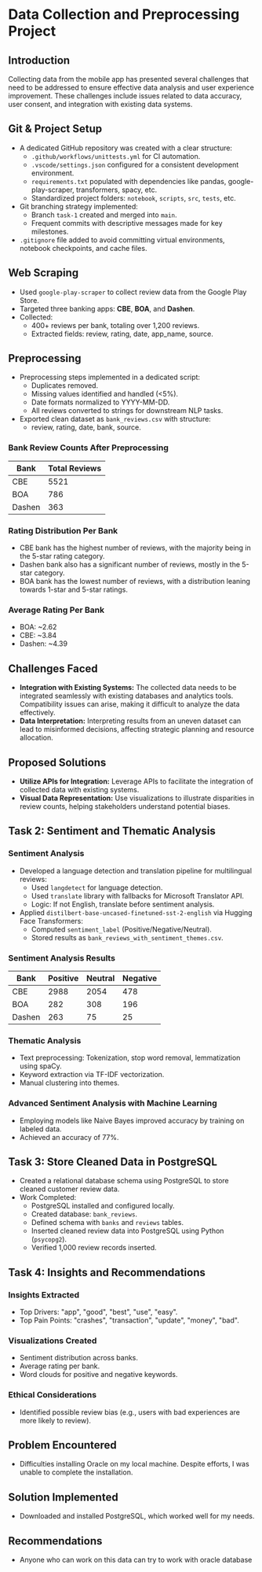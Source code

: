 # Data Collection and Preprocessing Project

## Introduction
Collecting data from the mobile app has presented several challenges that need to be addressed to ensure effective data analysis and user experience improvement. These challenges include issues related to data accuracy, user consent, and integration with existing data systems.

## Git & Project Setup
- A dedicated GitHub repository was created with a clear structure:
  - `.github/workflows/unittests.yml` for CI automation.
  - `.vscode/settings.json` configured for a consistent development environment.
  - `requirements.txt` populated with dependencies like pandas, google-play-scraper, transformers, spacy, etc.
  - Standardized project folders: `notebook`, `scripts`, `src`, `tests`, etc.
- Git branching strategy implemented:
  - Branch `task-1` created and merged into `main`.
  - Frequent commits with descriptive messages made for key milestones.
- `.gitignore` file added to avoid committing virtual environments, notebook checkpoints, and cache files.

## Web Scraping
- Used `google-play-scraper` to collect review data from the Google Play Store.
- Targeted three banking apps: **CBE**, **BOA**, and **Dashen**.
- Collected:
  - 400+ reviews per bank, totaling over 1,200 reviews.
  - Extracted fields: review, rating, date, app_name, source.

## Preprocessing
- Preprocessing steps implemented in a dedicated script:
  - Duplicates removed.
  - Missing values identified and handled (<5%).
  - Date formats normalized to YYYY-MM-DD.
  - All reviews converted to strings for downstream NLP tasks.
- Exported clean dataset as `bank_reviews.csv` with structure:
  - review, rating, date, bank, source.

### Bank Review Counts After Preprocessing
| Bank  | Total Reviews |
|-------|---------------|
| CBE   | 5521          |
| BOA   | 786           |
| Dashen| 363           |

### Rating Distribution Per Bank
- CBE bank has the highest number of reviews, with the majority being in the 5-star rating category.
- Dashen bank also has a significant number of reviews, mostly in the 5-star category.
- BOA bank has the lowest number of reviews, with a distribution leaning towards 1-star and 5-star ratings.

### Average Rating Per Bank
- BOA: ~2.62
- CBE: ~3.84
- Dashen: ~4.39

## Challenges Faced
- **Integration with Existing Systems:** The collected data needs to be integrated seamlessly with existing databases and analytics tools. Compatibility issues can arise, making it difficult to analyze the data effectively.
- **Data Interpretation:** Interpreting results from an uneven dataset can lead to misinformed decisions, affecting strategic planning and resource allocation.

## Proposed Solutions
- **Utilize APIs for Integration:** Leverage APIs to facilitate the integration of collected data with existing systems.
- **Visual Data Representation:** Use visualizations to illustrate disparities in review counts, helping stakeholders understand potential biases.

## Task 2: Sentiment and Thematic Analysis
### Sentiment Analysis
- Developed a language detection and translation pipeline for multilingual reviews:
  - Used `langdetect` for language detection.
  - Used `translate` library with fallbacks for Microsoft Translator API.
  - Logic: If not English, translate before sentiment analysis.
- Applied `distilbert-base-uncased-finetuned-sst-2-english` via Hugging Face Transformers:
  - Computed `sentiment_label` (Positive/Negative/Neutral).
  - Stored results as `bank_reviews_with_sentiment_themes.csv`.

### Sentiment Analysis Results
| Bank  | Positive | Neutral | Negative |
|-------|----------|---------|----------|
| CBE   | 2988     | 2054    | 478      |
| BOA   | 282      | 308     | 196      |
| Dashen| 263      | 75      | 25       |

### Thematic Analysis
- Text preprocessing: Tokenization, stop word removal, lemmatization using spaCy.
- Keyword extraction via TF-IDF vectorization.
- Manual clustering into themes.

### Advanced Sentiment Analysis with Machine Learning
- Employing models like Naive Bayes improved accuracy by training on labeled data.
- Achieved an accuracy of 77%.

## Task 3: Store Cleaned Data in PostgreSQL
- Created a relational database schema using PostgreSQL to store cleaned customer review data.
- Work Completed:
  - PostgreSQL installed and configured locally.
  - Created database: `bank_reviews`.
  - Defined schema with `banks` and `reviews` tables.
  - Inserted cleaned review data into PostgreSQL using Python (`psycopg2`).
  - Verified 1,000 review records inserted.

## Task 4: Insights and Recommendations
### Insights Extracted
- Top Drivers: "app", "good", "best", "use", "easy".
- Top Pain Points: "crashes", "transaction", "update", "money", "bad".

### Visualizations Created
- Sentiment distribution across banks.
- Average rating per bank.
- Word clouds for positive and negative keywords.

### Ethical Considerations
- Identified possible review bias (e.g., users with bad experiences are more likely to review).

## Problem Encountered
- Difficulties installing Oracle on my local machine. Despite efforts, I was unable to complete the installation.

## Solution Implemented
- Downloaded and installed PostgreSQL, which worked well for my needs.

## Recommendations
- Anyone who can work on this data can try to work with oracle database 
